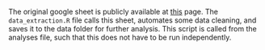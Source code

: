 The original google sheet is publicly available at [this](https://docs.google.com/spreadsheets/d/1OXMHv6lal_GiMneW4xHa2wvG4BzTyD41zcCnmfF6PUY/edit?usp=sharing) page. The `data_extraction.R` file calls this sheet, automates some data cleaning, and saves it to the data folder for further analysis. This script is called from the analyses file, such that this does not have to be run independently.